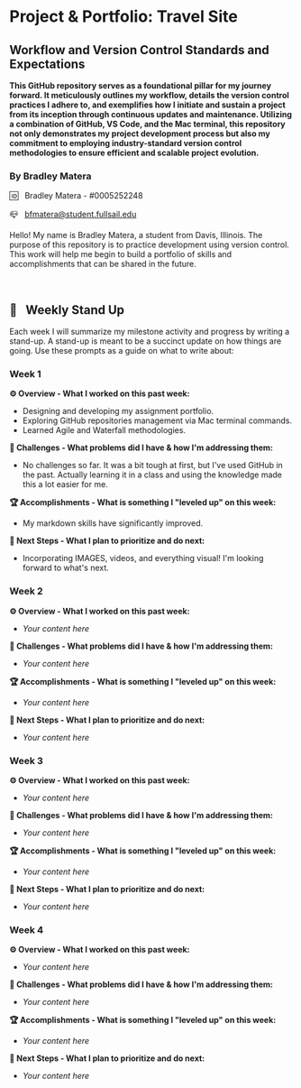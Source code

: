 # Project & Portfolio: Travel Site

## Workflow and Version Control Standards and Expectations

**This GitHub repository serves as a foundational pillar for my journey forward. It meticulously outlines my workflow, details the version control practices I adhere to, and exemplifies how I initiate and sustain a project from its inception through continuous updates and maintenance. Utilizing a combination of GitHub, VS Code, and the Mac terminal, this repository not only demonstrates my project development process but also my commitment to employing industry-standard version control methodologies to ensure efficient and scalable project evolution.**

### By Bradley Matera

🆔 &nbsp; Bradley Matera - #0005252248

📪 &nbsp; bfmatera@student.fullsail.edu

Hello! My name is Bradley Matera, a student from Davis, Illinois. The purpose of this repository is to practice development using version control. This work will help me begin to build a portfolio of skills and accomplishments that can be shared in the future.

<br>

## 📢 &nbsp; Weekly Stand Up

Each week I will summarize my milestone activity and progress by writing a stand-up. A stand-up is meant to be a succinct update on how things are going. Use these prompts as a guide on what to write about:

### Week 1

**⚙️ Overview - What I worked on this past week:**

- Designing and developing my assignment portfolio.
- Exploring GitHub repositories management via Mac terminal commands.
- Learned Agile and Waterfall methodologies.

**🌵 Challenges - What problems did I have & how I'm addressing them:**

- No challenges so far. It was a bit tough at first, but I've used GitHub in the past. Actually learning it in a class and using the knowledge made this a lot easier for me.

**🏆 Accomplishments - What is something I "leveled up" on this week:**

- My markdown skills have significantly improved.

**🔮 Next Steps - What I plan to prioritize and do next:**

- Incorporating IMAGES, videos, and everything visual! I'm looking forward to what's next.

### Week 2

**⚙️ Overview - What I worked on this past week:**

- *Your content here*

**🌵 Challenges - What problems did I have & how I'm addressing them:**

- *Your content here*

**🏆 Accomplishments - What is something I "leveled up" on this week:**

- *Your content here*

**🔮 Next Steps - What I plan to prioritize and do next:**

- *Your content here*

### Week 3

**⚙️ Overview - What I worked on this past week:**

- *Your content here*

**🌵 Challenges - What problems did I have & how I'm addressing them:**

- *Your content here*

**🏆 Accomplishments - What is something I "leveled up" on this week:**

- *Your content here*

**🔮 Next Steps - What I plan to prioritize and do next:**

- *Your content here*

### Week 4

**⚙️ Overview - What I worked on this past week:**

- *Your content here*

**🌵 Challenges - What problems did I have & how I'm addressing them:**

- *Your content here*
  
**🏆 Accomplishments - What is something I "leveled up" on this week:**

- *Your content here*

**🔮 Next Steps - What I plan to prioritize and do next:**

- *Your content here*
